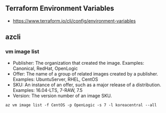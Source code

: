 ## Terraform Environment Variables
- https://www.terraform.io/cli/config/environment-variables

## azcli
### vm image list
- Publisher: The organization that created the image. Examples: Canonical, RedHat, OpenLogic
- Offer: The name of a group of related images created by a publisher. Examples: UbuntuServer, RHEL, CentOS
- SKU: An instance of an offer, such as a major release of a distribution. Examples: 16.04-LTS, 7-RAW, 7.5
- Version: The version number of an image SKU.
```
az vm image list -f CentOS -p OpenLogic -s 7 -l koreacentral --all
```